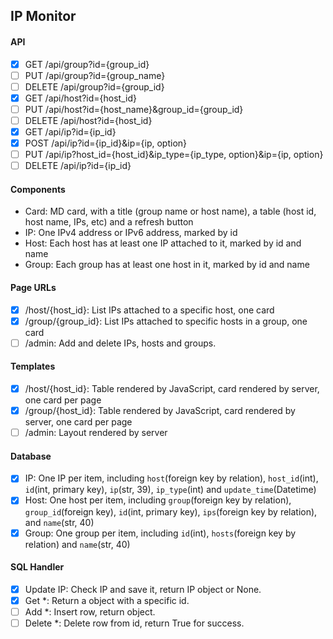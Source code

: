 ## IP Monitor

#### API
- [x] GET /api/group?id={group_id}
- [ ] PUT /api/group?id={group_name}
- [ ] DELETE /api/group?id={group_id}
- [x] GET /api/host?id={host_id}
- [ ] PUT /api/host?id={host_name}&group_id={group_id}
- [ ] DELETE /api/host?id={host_id}
- [x] GET /api/ip?id={ip_id}
- [x] POST /api/ip?id={ip_id}&ip={ip, option}
- [ ] PUT /api/ip?host_id={host_id}&ip_type={ip_type, option}&ip={ip, option}
- [ ] DELETE /api/ip?id={ip_id}

#### Components
- Card: MD card, with a title (group name or host name), a table (host id, host name, IPs, etc) and a refresh button
- IP: One IPv4 address or IPv6 address, marked by id
- Host: Each host has at least one IP attached to it, marked by id and name
- Group: Each group has at least one host in it, marked by id and name

#### Page URLs
- [x] /host/{host_id}: List IPs attached to a specific host, one card
- [x] /group/{group_id}: List IPs attached to specific hosts in a group, one card
- [ ] /admin: Add and delete IPs, hosts and groups.

#### Templates
- [x] /host/{host_id}: Table rendered by JavaScript, card rendered by server, one card per page
- [x] /group/{host_id}: Table rendered by JavaScript, card rendered by server, one card per page
- [ ] /admin: Layout rendered by server

#### Database
- [x] IP: One IP per item, including `host`(foreign key by relation), `host_id`(int), `id`(int, primary key), `ip`(str, 39), `ip_type`(int) and `update_time`(Datetime)
- [x] Host: One host per item, including `group`(foreign key by relation), `group_id`(foreign key), `id`(int, primary key), `ips`(foreign key by relation), and `name`(str, 40)
- [x] Group: One group per item, including `id`(int), `hosts`(foreign key by relation) and `name`(str, 40)

#### SQL Handler
- [x] Update IP: Check IP and save it, return IP object or None.
- [x] Get *: Return a object with a specific id.
- [ ] Add *: Insert row, return object.
- [ ] Delete *: Delete row from id, return True for success.
